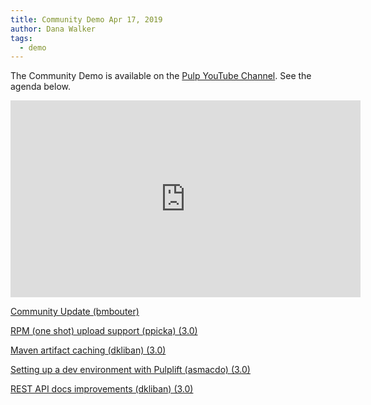 ```yaml
---
title: Community Demo Apr 17, 2019
author: Dana Walker
tags:
  - demo
---
```

The Community Demo is available on the [Pulp YouTube Channel](https://www.youtube.com/PulpProject). See the agenda below.

<iframe width="560" height="315" src="https://www.youtube.com/embed/nEeI512jmfs" frameborder="0" allowfullscreen></iframe>

[Community Update (bmbouter)](http://www.youtube.com/watch?v=nEeI512jmfs&t=0m18s)

[RPM (one shot) upload support (ppicka) (3.0)](http://www.youtube.com/watch?v=nEeI512jmfs&t=5m13s)

[Maven artifact caching (dkliban) (3.0)](http://www.youtube.com/watch?v=nEeI512jmfs&t=8m10s)

[Setting up a dev environment with Pulplift (asmacdo) (3.0)](http://www.youtube.com/watch?v=nEeI512jmfs&t=13m14s)

[REST API docs improvements (dkliban) (3.0)](http://www.youtube.com/watch?v=nEeI512jmfs&t=19m15s)

